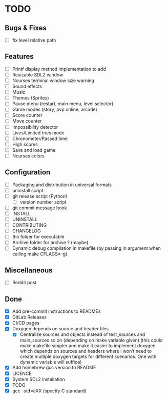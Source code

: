 # TODO

## Bugs & Fixes

- [ ] fix level relative path

## Features

- [ ] Printf display method implementation to add
- [ ] Resizable SDL2 window
- [ ] Ncurses terminal window size warning
- [ ] Sound effects
- [ ] Music
- [ ] Themes (Sprites)
- [ ] Pause menu (restart, main menu, level selector)
- [ ] Game modes (story, pvp online, arcade)
- [ ] Score counter
- [ ] Move counter
- [ ] Impossibility detector
- [ ] Lives/Limited tries mode
- [ ] Chronometer/Passed time
- [ ] High scores
- [ ] Save and load game
- [ ] Ncurses colors

## Configuration

- [ ] Packaging and distribution in universal formats
- [ ] uninstall script
- [ ] git release script (Python)
  - [ ] version number script
- [ ] git commit message hook
- [ ] INSTALL
- [ ] UNINSTALL
- [ ] CONTRIBUTING
- [ ] CHANGELOG
- [ ] Bin folder for executable
- [ ] Archive folder for archive ? (maybe)
- [ ] Dynamic debug compilation in makefile (by passing in argument when calling make CFLAGS=-g)

## Miscellaneous

- [ ] Reddit post

## Done

- [x] Add pre-commit instructions to READMEs
- [x] GitLab Releases
- [x] CI/CD pages
- [x] Doxygen depends on source and header files
  - [x] Centralize sources and objects instead of test_sources and main_sources so on (depending on make variable given) (this could make makefile simpler and make it easier to implement doxygen which depends on sources and headers where i won’t need to create multiple doxygen targets for different scenarios. One with dynamic variable will suffice)
- [x] Add homebrew gcc version to README
- [x] LICENCE
- [x] System SDL2 installation
- [x] TODO
- [x] gcc -std=cXX (specify C standard)

